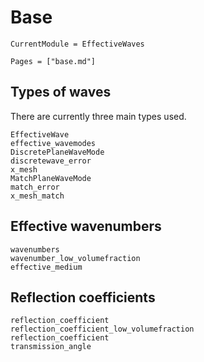 # Base

```@meta
CurrentModule = EffectiveWaves
```

```@contents
Pages = ["base.md"]
```

## Types of waves

There are currently three main types used.

```@docs
EffectiveWave
effective_wavemodes
DiscretePlaneWaveMode
discretewave_error
x_mesh
MatchPlaneWaveMode
match_error
x_mesh_match
```

## Effective wavenumbers

```@docs
wavenumbers
wavenumber_low_volumefraction
effective_medium
```

## Reflection coefficients

```@docs
reflection_coefficient
reflection_coefficient_low_volumefraction
reflection_coefficient
transmission_angle
```

